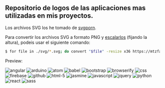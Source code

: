 ## Repositorio de logos de las aplicaciones mas utilizadas en mis proyectos.

Los archivos SVG los he tomado de [svgporn][svgporn-link].

Para convertir los archivos SVG a formato PNG y [escalarlos][howtogeek-link] (fijando la altura), podeis usar el siguiente comando:

```bash
$ for file in ./svg/*.svg; do convert "$file" -resize x36 https://mtzfactory.github.io/logos/png/"${file%.svg}.png"; done
```

Preview:

![angular](https://mtzfactory.github.io/logos/png/angular.png)
![arduino](https://mtzfactory.github.io/logos/png/arduino.png)
![atom](https://mtzfactory.github.io/logos/png/atom.png)
![babel](https://mtzfactory.github.io/logos/png/babel.png)
![bootstrap](https://mtzfactory.github.io/logos/png/bootstrap.png)
![browserify](https://mtzfactory.github.io/logos/png/browserify.png)
![css](https://mtzfactory.github.io/logos/png/css-3.png)
![firebase](https://mtzfactory.github.io/logos/png/firebase.png)
![github](https://mtzfactory.github.io/logos/png/github.png)
![html-5](https://mtzfactory.github.io/logos/png/html-5.png)
![jasmine](https://mtzfactory.github.io/logos/png/jasmine.png)
![javascript](https://mtzfactory.github.io/logos/png/javascript.png)
![jquery](https://mtzfactory.github.io/logos/png/jquery.png)
![python](https://mtzfactory.github.io/logos/png/python.png)
![react](https://mtzfactory.github.io/logos/png/react.png)
![sass](https://mtzfactory.github.io/logos/png/sass.png)

[svgporn-link]: https://svgporn.com

[howtogeek-link]: https://www.howtogeek.com/109369/how-to-quickly-resize-convert-modify-images-from-the-linux-terminal/
